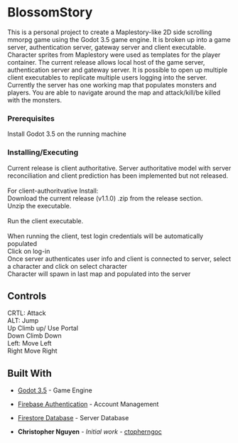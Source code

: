 # BlossomStory

This is a personal project to create a Maplestory-like 2D side scrolling mmorpg game using the Godot 3.5 game engine. It is broken up into a game server, authentication server, gateway server and client executable.
Character sprites from Maplestory were used as templates for the player container. The current release allows local host of the game server, authentication server and gateway server. It is possible to open up multiple
client executables to replicate multiple users logging into the server. Currently the server has one working map that populates monsters and players. You are able to navigate around the map and attack/kill/be killed with
the monsters.

### Prerequisites

Install Godot 3.5 on the running machine

### Installing/Executing
Current release is client authoritative. Server authoritative model with server reconciliation and client prediction has been implemented but not released.<br />
<br />
For client-authoritvative Install: <br />
Download the current release (v1.1.0) .zip from the release section.<br />
Unzip the executable.<br />
<br />
Run the client executable.<br />
<br />
When running the client, test login credentials will be automatically populated<br />
Click on log-in<br />
Once server authenticates user info and client is connected to server, select a character and click on select character<br />
Character will spawn in last map and populated into the server<br />

## Controls

CRTL: Attack<br />
ALT:     Jump<br />
Up       Climb up/ Use Portal<br />
Down     Climb Down<br />
Left:    Move Left<br />
Right    Move Right<br />

## Built With

* [Godot 3.5](https://godotengine.org/article/godot-3-5-cant-stop-wont-stop/) - Game Engine
* [Firebase Authentication](https://firebase.google.com/products/auth) - Account Management
* [Firestore Database](https://firebase.google.com/products/storage) - Server Database

* **Christopher Nguyen** - *Initial work* - [ctopherngoc](https://github.com/ctopherngoc)

